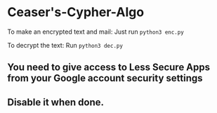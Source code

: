 # Ceaser's-Cypher-Algo

To make an encrypted text and mail: Just run `python3 enc.py`

To decrypt the text: Run `python3 dec.py`

## You need to give access to Less Secure Apps from your Google account security settings 
## Disable it when done.
